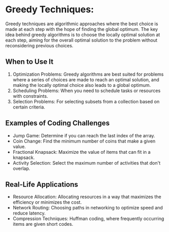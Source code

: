 # Greedy Techniques:
Greedy techniques are algorithmic approaches where the best choice is made at each step with the hope of finding the global optimum. The key idea behind greedy algorithms is to choose the locally optimal solution at each step, aiming for the overall optimal solution to the problem without reconsidering previous choices.

## When to Use It
1. Optimization Problems: Greedy algorithms are best suited for problems where a series of choices are made to reach an optimal solution, and making the locally optimal choice also leads to a global optimum.
2. Scheduling Problems: When you need to schedule tasks or resources with constraints.
3. Selection Problems: For selecting subsets from a collection based on certain criteria.

## Examples of Coding Challenges
* Jump Game: Determine if you can reach the last index of the array.
* Coin Change: Find the minimum number of coins that make a given value.
* Fractional Knapsack: Maximize the value of items that can fit in a knapsack.
* Activity Selection: Select the maximum number of activities that don't overlap.

## Real-Life Applications
* Resource Allocation: Allocating resources in a way that maximizes the efficiency or minimizes the cost.
* Network Routing: Choosing paths in networking to optimize speed and reduce latency.
* Compression Techniques: Huffman coding, where frequently occurring items are given short codes.